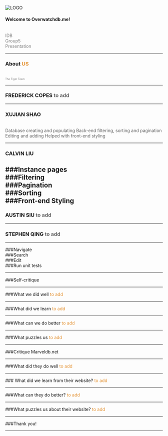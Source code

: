 ![LOGO](https://raw.githubusercontent.com/XS2929/idb/master/static/gitpitch_pic/logo.png)

#### Welcome to Overwatchdb.me!
<br>
<span style="color:gray">IDB</span>
<br>
<span style="color:gray">Group5</span>
<br>
<span style="color:gray">Presentation</span>

---

### About <span style="color: #e49436; text-transform: none">US</span>
<br>
<span style="color:gray; font-size:0.6em;">The Tiger Team</span>

---
### FREDERICK COPES <span style="color: #666666"> to add</span>

---
### XUJIAN SHAO 
<br>
<span style="color: #666666"> Database creating and populating</span>
<span style="color: #666666"> Back-end filtering, sorting and pagination</span>
<span style="color: #666666"> Editing and adding</span>
<span style="color: #666666"> Helped with front-end styling</span>

---
### CALVIN LIU <span style="color: #666666"></span>
###Instance pages
<br>
###Filtering 
<br>
###Pagination 
<br>
###Sorting 
<br>
###Front-end Styling
---

### AUSTIN SIU <span style="color: #666666">to add</span>

---

### STEPHEN QING <span style="color: #666666"> to add</span>

---
###Navigate
<br>
###Search
<br>
###Edit
<br>
###Run unit tests

---
###Self-critique

---
###<span style="color: #">What we did well</span>
<span style="color: #e49436">to add</span>

---
###<span style="color: #">What did we learn</span>
<span style="color: #e49436">to add</span>

---
###<span style="color: #">What can we do better</span>
<span style="color: #e49436">to add</span>

---
###<span style="color: #">What puzzles us</span>
<span style="color: #e49436">to add</span>

---

###Critique Marveldb.net

---
###<span style="color: #">What did they do well</span>
<span style="color: #e49436">to add</span>

---
###<span style="color: #"> What did we learn from their website?
<span style="color: #e49436">to add</span>

---
###<span style="color: #">What can they do better?</span>
<span style="color: #e49436">to add</span>

---
###<span style="color: #">What puzzles us about their website?</span></span>
<span style="color: #e49436">to add</span>

---

###Thank you!

---
